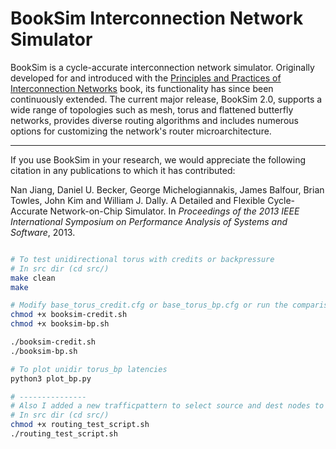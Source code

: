 BookSim Interconnection Network Simulator
=========================================

BookSim is a cycle-accurate interconnection network simulator.
Originally developed for and introduced with the [Principles and Practices of Interconnection Networks](http://cva.stanford.edu/books/ppin/) book, its functionality has since been continuously extended.
The current major release, BookSim 2.0, supports a wide range of topologies such as mesh, torus and flattened butterfly networks, provides diverse routing algorithms and includes numerous options for customizing the network's router microarchitecture.

---

If you use BookSim in your research, we would appreciate the following citation in any publications to which it has contributed:

Nan Jiang, Daniel U. Becker, George Michelogiannakis, James Balfour, Brian Towles, John Kim and William J. Dally. A Detailed and Flexible Cycle-Accurate Network-on-Chip Simulator. In *Proceedings of the 2013 IEEE International Symposium on Performance Analysis of Systems and Software*, 2013.

```bash

# To test unidirectional torus with credits or backpressure
# In src dir (cd src/)
make clean
make

# Modify base_torus_credit.cfg or base_torus_bp.cfg or run the comparison script
chmod +x booksim-credit.sh
chmod +x booksim-bp.sh

./booksim-credit.sh
./booksim-bp.sh

# To plot unidir torus_bp latencies
python3 plot_bp.py

# ---------------
# Also I added a new trafficpattern to select source and dest nodes to route traffic between
# In src dir (cd src/)
chmod +x routing_test_script.sh
./routing_test_script.sh
```